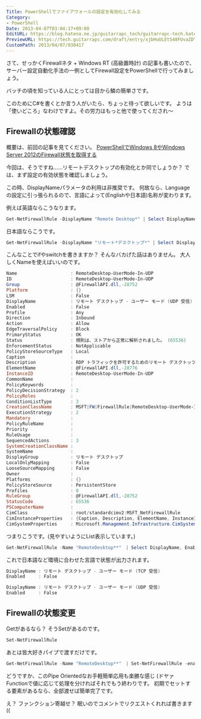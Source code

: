 ```yaml
---
Title: PowerShellでファイアウォールの設定を有効化してみる
Category:
- PowerShell
Date: 2013-04-07T03:04:17+09:00
EditURL: https://blog.hatena.ne.jp/guitarrapc_tech/guitarrapc-tech.hatenablog.com/atom/entry/6802418398340530669
PreviewURL: https://tech.guitarrapc.com/draft/entry/xjbHuULEtS48FUvaZDYdh8H3wBc
CustomPath: 2013/04/07/030417
---
```


<!--
Date: 2013-04-07T03:04:17+09:00
URL: https://tech.guitarrapc.com/entry/2013/04/07/030417
-->

さて、せっかくFirewallネタ + Windows RT (高級置時計) の記事も書いたので、サーバー設定自動化手法の一例としてFirewall設定をPowerShellで行ってみましょう。

バッチの頃を知っている人にとっては目から鱗の簡単さです。

このためにC#を書くとか言う人がいたら、ちょっと待って欲しいです。
ようは「使いどころ」なわけですよ。その労力はもっと他で使ってくだされ～



## Firewallの状態確認
概要は、前回の記事を見てください。
[PowerShellでWindows 8やWindows Server 2012のFirewall状態を取得する](http://guitarrapc.wordpress.com/2013/04/07/powershell%e3%81%a7windows-8%e3%82%84windows-server-2012%e3%81%aefirewall%e7%8a%b6%e6%85%8b%e3%82%92%e5%8f%96%e5%be%97%e3%81%99%e3%82%8b/)

今回は、そうですね……リモートデスクトップの有効化とか同でしょうか？
では、まず設定の有効状態を確認しましょう。

この時、DisplayNameパラメータの利用は非推奨です。
何故なら、Languageの設定に引っ張られるので、言語によって(Englishや日本語)名称が変わります。

例えば英語ならこうなります。

```ps1
Get-NetFirewallRule -DisplayName "Remote Desktop*" | Select DisplayName, Enabled
```


日本語ならこうです。

```ps1
Get-NetFirewallRule -DisplayName "リモート*デスクトップ*" | Select DisplayName, Enabled
```


こんなことでifやswitchを書きますか？ そんなバカげた話はありません。
大人しくNameを使えばいいのです。

```ps1
Name                    : RemoteDesktop-UserMode-In-UDP
ID                      : RemoteDesktop-UserMode-In-UDP
Group                   : @FirewallAPI.dll,-28752
Platform                : {}
LSM                     : False
DisplayName             : リモート デスクトップ - ユーザー モード (UDP 受信)
Enabled                 : False
Profile                 : Any
Direction               : Inbound
Action                  : Allow
EdgeTraversalPolicy     : Block
PrimaryStatus           : OK
Status                  : 規則は、ストアから正常に解析されました。 (65536)
EnforcementStatus       : NotApplicable
PolicyStoreSourceType   : Local
Caption                 :
Description             : RDP トラフィックを許可するためのリモート デスクトップ サービスの受信規則です。[UDP 3389]
ElementName             : @FirewallAPI.dll,-28776
InstanceID              : RemoteDesktop-UserMode-In-UDP
CommonName              :
PolicyKeywords          :
PolicyDecisionStrategy  : 2
PolicyRoles             :
ConditionListType       : 3
CreationClassName       : MSFT|FW|FirewallRule|RemoteDesktop-UserMode-In-UDP
ExecutionStrategy       : 2
Mandatory               :
PolicyRuleName          :
Priority                :
RuleUsage               :
SequencedActions        : 3
SystemCreationClassName :
SystemName              :
DisplayGroup            : リモート デスクトップ
LocalOnlyMapping        : False
LooseSourceMapping      : False
Owner                   :
Platforms               : {}
PolicyStoreSource       : PersistentStore
Profiles                : 0
RuleGroup               : @FirewallAPI.dll,-28752
StatusCode              : 65536
PSComputerName          :
CimClass                : root/standardcimv2:MSFT_NetFirewallRule
CimInstanceProperties   : {Caption, Description, ElementName, InstanceID...}
CimSystemProperties     : Microsoft.Management.Infrastructure.CimSystemProperties
```


つまりこうです。(見やすいようにList表示しています。)

```ps1
Get-NetFirewallRule -Name "RemoteDesktop**"　| Select DisplayName, Enabled | Format-List
```


これで日本語など環境に合わせた言語で状態が出力されます。

```ps1
DisplayName : リモート デスクトップ - ユーザー モード (TCP 受信)
Enabled     : False

DisplayName : リモート デスクトップ - ユーザー モード (UDP 受信)
Enabled     : False
```



## Firewallの状態変更
Getがあるなら？ そうSetがあるのです。

```ps1
Set-NetFirewallRule
```


あとは皆大好きパイプで渡すだけです。

```ps1
Get-NetFirewallRule -Name "RemoteDesktop**"　| Set-NetFirewallRule -enabled true
```


どうですか、このPipe Orientedなお手軽簡単応用も楽勝な感じ (ドヤァ
Functionで値に応じて処理を分ければそれでもう終わりです。
初期でセットする要素があるなら、全部渡せば簡単完了です。

え？ ファンクション寄越せ？ 眠いのでコメントでリクエストくれれば書きます ((
